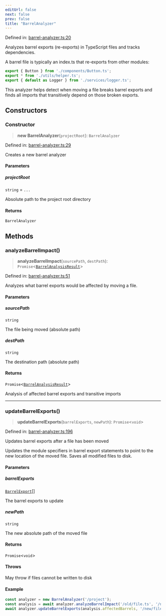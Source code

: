```yaml
---
editUrl: false
next: false
prev: false
title: "BarrelAnalyzer"
---
```


Defined in: [barrel-analyzer.ts:20](https://github.com/SubtleTools/move-ts-file/blob/main/src/barrel-analyzer.ts#L20)

Analyzes barrel exports (re-exports) in TypeScript files and tracks dependencies.

A barrel file is typically an index.ts that re-exports from other modules:
```typescript
export { Button } from './components/Button.ts';
export * from './utils/helper.ts';
export { default as Logger } from './services/logger.ts';
```

This analyzer helps detect when moving a file breaks barrel exports and
finds all imports that transitively depend on those broken exports.

## Constructors

### Constructor

> **new BarrelAnalyzer**(`projectRoot`): `BarrelAnalyzer`

Defined in: [barrel-analyzer.ts:29](https://github.com/SubtleTools/move-ts-file/blob/main/src/barrel-analyzer.ts#L29)

Creates a new barrel analyzer

#### Parameters

##### projectRoot

`string` = `...`

Absolute path to the project root directory

#### Returns

`BarrelAnalyzer`

## Methods

### analyzeBarrelImpact()

> **analyzeBarrelImpact**(`sourcePath`, `destPath`): `Promise`\<[`BarrelAnalysisResult`](/api/interfaces/barrelanalysisresult/)\>

Defined in: [barrel-analyzer.ts:51](https://github.com/SubtleTools/move-ts-file/blob/main/src/barrel-analyzer.ts#L51)

Analyzes what barrel exports would be affected by moving a file.

#### Parameters

##### sourcePath

`string`

The file being moved (absolute path)

##### destPath

`string`

The destination path (absolute path)

#### Returns

`Promise`\<[`BarrelAnalysisResult`](/api/interfaces/barrelanalysisresult/)\>

Analysis of affected barrel exports and transitive imports

***

### updateBarrelExports()

> **updateBarrelExports**(`barrelExports`, `newPath`): `Promise`\<`void`\>

Defined in: [barrel-analyzer.ts:196](https://github.com/SubtleTools/move-ts-file/blob/main/src/barrel-analyzer.ts#L196)

Updates barrel exports after a file has been moved

Updates the module specifiers in barrel export statements to point to the
new location of the moved file. Saves all modified files to disk.

#### Parameters

##### barrelExports

[`BarrelExport`](/api/interfaces/barrelexport/)[]

The barrel exports to update

##### newPath

`string`

The new absolute path of the moved file

#### Returns

`Promise`\<`void`\>

#### Throws

May throw if files cannot be written to disk

#### Example

```typescript
const analyzer = new BarrelAnalyzer('/project');
const analysis = await analyzer.analyzeBarrelImpact('/old/file.ts', '/new/file.ts');
await analyzer.updateBarrelExports(analysis.affectedBarrels, '/new/file.ts');
```
